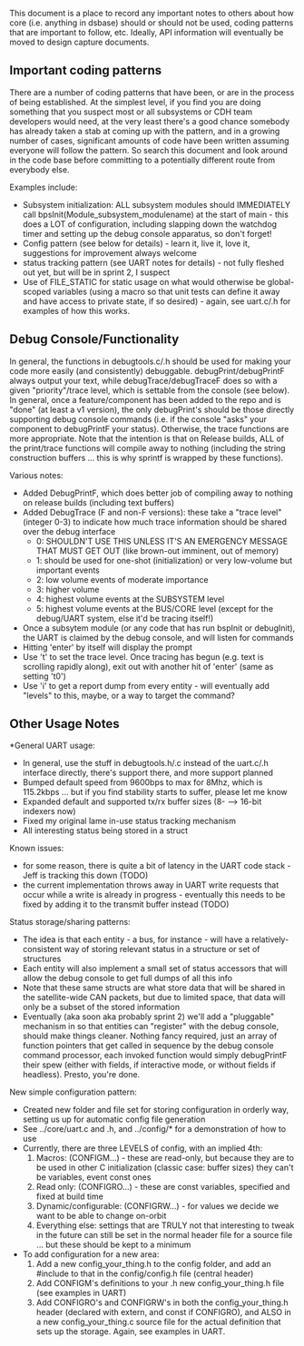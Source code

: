 This document is a place to record any important notes to others about how core (i.e. anything in dsbase) should or should not be used, coding patterns that are important to follow, etc.  Ideally, API information will eventually be moved to design capture documents.

Important coding patterns
-------------------------
There are a number of coding patterns that have been, or are in the process of being established.  At the simplest level, if you find you are doing something that you suspect most or all subsystems or CDH team developers would need, at the very least there's a good chance somebody has already taken a stab at coming up with the pattern, and in a growing number of cases, significant amounts of code have been written assuming everyone will follow the pattern.  So search this document and look around in the code base before committing to a potentially different route from everybody else.

Examples include:
- Subsystem initialization:  ALL subsystem modules should IMMEDIATELY call bpsInit(Module_subsystem_modulename) at the start of main - this does a LOT of configuration, including slapping down the watchdog timer and setting up the debug console apparatus, so don't forget!
- Config pattern (see below for details) - learn it, live it, love it, suggestions for improvement always welcome
- status tracking pattern (see UART notes for details) - not fully fleshed out yet, but will be in sprint 2, I suspect
- Use of FILE_STATIC for static usage on what would otherwise be global-scoped variables (using a macro so that unit tests can define it away and have access to private state, if so desired) - again, see uart.c/.h for examples of how this works.



Debug Console/Functionality
---------------------------
In general, the functions in debugtools.c/.h should be used for making your code more easily (and consistently) debuggable.  debugPrint/debugPrintF always output your text, while debugTrace/debugTraceF does so with a given "priority"/trace level, which is settable from the console (see below).  In general, once a feature/component has been added to the repo and is "done" (at least a v1 version), the only debugPrint's should be those directly supporting debug console commands (i.e. if the console "asks" your component to debugPrintF your status).  Otherwise, the trace functions are more appropriate.  Note that the intention is that on Release builds, ALL of the print/trace functions will compile away to nothing (including the string construction buffers ... this is why sprintf is wrapped by these functions).

Various notes:
- Added DebugPrintF, which does better job of compiling away to nothing on release builds (including text buffers)
- Added DebugTrace (F and non-F versions):  these take a "trace level" (integer 0-3) to indicate how much trace information should be shared over the debug interface
	- 0:  SHOULDN'T USE THIS UNLESS IT'S AN EMERGENCY MESSAGE THAT MUST GET OUT (like brown-out imminent, out of memory)
	- 1:  should be used for one-shot (initialization) or very low-volume but important events
	- 2:  low volume events of moderate importance
	- 3:  higher volume 
	- 4:  highest volume events at the SUBSYSTEM level
	- 5:  highest volume events at the BUS/CORE level (except for the debug/UART system, else it'd be tracing itself!)
- Once a subsytem module (or any code that has run bspInit or debugInit), the UART is claimed by the debug console, and will listen for commands
- Hitting 'enter' by itself will display the prompt
- Use 't<num>' to set the trace level.  Once tracing has begun (e.g. text is scrolling rapidly along), exit out with another hit of 'enter' (same as setting 't0')
- Use 'i' to get a report dump from every entity - will eventually add "levels" to this, maybe, or a way to target the command?



Other Usage Notes
-----------------

*General UART usage:
- In general, use the stuff in debugtools.h/.c instead of the uart.c/.h interface directly, there's support there, and more support planned
- Bumped default speed from 9600bps to max for 8Mhz, which is 115.2kbps ... but if you find stability starts to suffer, please let me know
- Expanded default and supported tx/rx buffer sizes (8- --> 16-bit indexers now)
- Fixed my original lame in-use status tracking mechanism
- All interesting status being stored in a struct

Known issues:
- for some reason, there is quite a bit of latency in the UART code stack - Jeff is tracking this down (TODO)
- the current implementation throws away in UART write requests that occur while a write is already in progress - eventually this needs to be fixed by adding it to the transmit buffer instead (TODO)

Status storage/sharing patterns:
- The idea is that each entity - a bus, for instance - will have a relatively-consistent way of storing relevant status in a structure or set of structures
- Each entity will also implement a small set of status accessors that will allow the debug console to get full dumps of all this info
- Note that these same structs are what store data that will be shared in the satellite-wide CAN packets, but due to limited space, that data will only be a subset of the stored information
- Eventually (aka soon aka probably sprint 2) we'll add a "pluggable" mechanism in so that entities can "register" with the debug console, should make things cleaner.  Nothing fancy required, just an array of function pointers that get called in sequence by the debug console command processor, each invoked function would simply debugPrintF their spew (either with fields, if interactive mode, or without fields if headless).  Presto, you're done.

New simple configuration pattern:
- Created new folder and file set for storing configuration in orderly way, setting us up for automatic config file generation
- See ../core/uart.c and .h, and ../config/* for a demonstration of how to use
- Currently, there are three LEVELS of config, with an implied 4th:
	1)  Macros:  (CONFIGM...) - these are read-only, but because they are to be used in other C initialization (classic case:  buffer sizes) they can't be variables, event const ones
	2)  Read only:  (CONFIGRO...) - these are const variables, specified and fixed at build time
	3)  Dynamic/configurable:  (CONFIGRW...) - for values we decide we want to be able to change on-orbit
	4)  Everything else:  settings that are TRULY not that interesting to tweak in the future can still be set in the normal header file for a source file ... but these should be kept to a minimum
- To add configuration for a new area:
	1)  Add a new config_your_thing.h to the config folder, and add an #include to that in the config/config.h file (central header)
	2)  Add CONFIGM's definitions to your .h new config_your_thing.h file (see examples in UART)
	3)  Add CONFIGRO's and CONFIGRW's in both the config_your_thing.h header (declared with extern, and const if CONFIGRO), and ALSO in a new config_your_thing.c source file for the actual definition that sets up the storage.  Again, see examples in UART.
	
